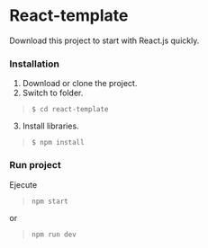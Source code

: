# React-template

Download this project to start with React.js quickly.

### Installation
1. Download or clone the project.
2. Switch to folder.

>`$ cd react-template`

3. Install libraries.

>`$ npm install`

### Run project
Ejecute

>`npm start`

or

>`npm run dev`
